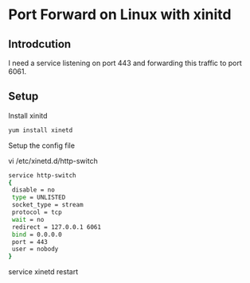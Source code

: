 # Port Forward on Linux with xinitd

## Introdcution

I need a service listening on port 443 and forwarding this traffic to port 6061.

## Setup

Install xinitd

```bash
yum install xinetd
```

Setup the config file

vi /etc/xinetd.d/http-switch
```bash
service http-switch
{
 disable = no
 type = UNLISTED
 socket_type = stream
 protocol = tcp
 wait = no
 redirect = 127.0.0.1 6061
 bind = 0.0.0.0
 port = 443
 user = nobody
}
```

service xinetd restart
